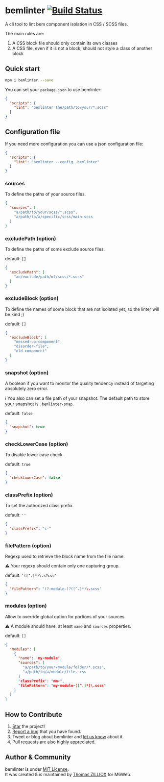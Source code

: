 bemlinter [![Build Status](https://travis-ci.org/M6Web/bemlinter.svg?branch=master)](https://travis-ci.org/M6Web/bemlinter)
======

A cli tool to lint bem component isolation in CSS / SCSS files.

The main rules are: 

 1. A CSS block file should only contain its own classes
 2. A CSS file, even if it is not a block, should not style a class of another block

 
Quick start
------

```sh
npm i bemlinter --save
```

You can set your `package.json` to use bemlinter:

```json
{
  "scripts": {
    "lint": "bemlinter the/path/to/your/*.scss"
  }
}
```


Configuration file 
------

If you need more configuration you can use a json configuration file:

```json
{
  "scripts": {
    "lint": "bemlinter --config .bemlinter"
  }
}
```


### sources

To define the paths of your source files.

```json
{
  "sources": [
    "a/path/to/your/scss/*.scss",
    "a/path/to/a/specific/scss/main.scss
  ]
}
```


### excludePath (option)

To define the paths of some exclude source files.

default: `[]`

```json
{
  "excludePath": [
    "an/exclude/path/of/scss/*.scss"
  ]
}
```


### excludeBlock (option)

To define the names of some block that are not isolated yet, so the linter will be kind ;)

default: `[]`

```json
{
  "excludeBlock": [
    "messed-up-component",
    "disorder-file",
    "old-component"
  ]
}
```


### snapshot (option)

A boolean if you want to monitor the quality tendency instead of targeting absolutely zero error.

:information_source: You also can set a file path of your snapshot. The default path to store your snapshot is `.bemlinter-snap`.

default: `false`

```json
{
  "snapshot": true
}
```


### checkLowerCase (option)
 
To disable lower case check.

default: `true`

```json
{
  "checkLowerCase": false
}
```


### classPrefix (option)
 
To set the authorized class prefix.

default: `''`

```json
{
  "classPrefix": "c-"
}
```


### filePattern (option)

Regexp used to retrieve the block name from the file name.

:warning: Your regexp should contain only one capturing group.

default: `'([^.]*)\.s?css'`

```json
{
  "filePattern": "(?:module-)?([^.]*)\.scss"
}
```


### modules (option)

Allow to override global option for portions of your sources.

:warning: A module should have, at least `name` and `sources` properties.

default: `[]`

```json
{
  "modules": [
    {
      "name": 'my-module',
      "sources": [
        "a/path/to/your/module/folder/*.scss",
        "a/path/to/a/module/file.scss
      ]
      "classPrefix": "mm-",
      "filePattern": "my-module-([^.]*)\.scss"
    }
  ]
}
```


How to Contribute
--------

1. [Star](https://github.com/M6Web/bemlinter/stargazers) the project!
2. [Report a bug](https://github.com/M6Web/bemlinter/issues/new) that you have found.
3. Tweet or blog about bemlinter and [let us know](https://twitter.com/TechM6Web) about it.
4. Pull requests are also highly appreciated.


Author & Community
--------

bemlinter is under [MIT License](http://tzi.mit-license.org/).<br>
It was created & is maintained by [Thomas ZILLIOX](http://tzi.fr) for M6Web.
